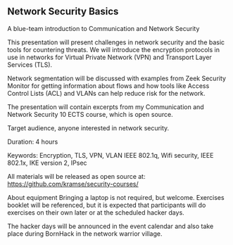 ## Network Security Basics

A blue-team introduction to Communication and Network Security

This presentation will present challenges in network security and the
basic tools for countering threats. We will introduce the encryption
protocols in use in networks for Virtual Private Network (VPN) and
Transport Layer Services (TLS).

Network segmentation will be discussed with examples from Zeek Security Monitor
for getting information about flows and how tools like Access Control Lists (ACL)
and VLANs can help reduce risk for the network.


The presentation will contain excerpts from my Communication and
Network Security 10 ECTS course, which is open source.



Target audience, anyone interested in network security.

Duration: 4 hours

Keywords: Encryption, TLS, VPN, VLAN IEEE 802.1q, Wifi security, IEEE
802.1x, IKE version 2, IPsec

All materials will be released as open source at:
https://github.com/kramse/security-courses/


About equipment
Bringing a laptop is not required, but welcome. Exercises booklet
will be referenced, but it is expected that participants will do exercises
on their own later or at the scheduled hacker days.

The hacker days will be announced in the event calendar and also take
place during BornHack in the network warrior village.
